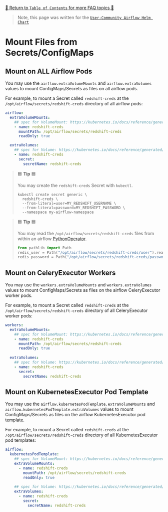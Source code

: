 [🔗 Return to `Table of Contents` for more FAQ topics 🔗](https://github.com/airflow-helm/charts/tree/main/charts/airflow#frequently-asked-questions)

> Note, this page was written for the [`User-Community Airflow Helm Chart`](https://github.com/airflow-helm/charts/tree/main/charts/airflow)

# Mount Files from Secrets/ConfigMaps

## Mount on ALL Airflow Pods

You may use the `airflow.extraVolumeMounts` and `airflow.extraVolumes` values to mount ConfigMaps/Secrets as files on all airflow pods.

For example, to mount a Secret called `redshift-creds` at the `/opt/airflow/secrets/redshift-creds` directory of all airflow pods:

```yaml
airflow:
  extraVolumeMounts:
    ## spec for VolumeMount: https://kubernetes.io/docs/reference/generated/kubernetes-api/v1.29/#volumemount-v1-core
    - name: redshift-creds
      mountPath: /opt/airflow/secrets/redshift-creds
      readOnly: true

  extraVolumes:
    ## spec for Volume: https://kubernetes.io/docs/reference/generated/kubernetes-api/v1.29/#volume-v1-core
    - name: redshift-creds
      secret:
        secretName: redshift-creds
```

> 🟦 __Tip__ 🟦
>
> You may create the `redshift-creds` Secret with `kubectl`.
> 
> ```shell
> kubectl create secret generic \
>   redshift-creds \
>   --from-literal=user=MY_REDSHIFT_USERNAME \
>   --from-literal=password=MY_REDSHIFT_PASSWORD \
>   --namespace my-airflow-namespace
> ```

> 🟦 __Tip__ 🟦
>
> You may read the `/opt/airflow/secrets/redshift-creds` files from within an airflow [PythonOperator](https://airflow.apache.org/docs/apache-airflow/stable/howto/operator/python.html).
> 
> ```python
> from pathlib import Path
> redis_user = Path("/opt/airflow/secrets/redshift-creds/user").read_text().strip()
> redis_password = Path("/opt/airflow/secrets/redshift-creds/password").read_text().strip()
> ```

## Mount on CeleryExecutor Workers

You may use the `workers.extraVolumeMounts` and `workers.extraVolumes` values to mount ConfigMaps/Secrets as files on the airflow CeleryExecutor worker pods.

For example, to mount a Secret called `redshift-creds` at the `/opt/airflow/secrets/redshift-creds` directory of all CeleryExecutor worker pods:

```yaml
workers:
  extraVolumeMounts:
    ## spec for VolumeMount: https://kubernetes.io/docs/reference/generated/kubernetes-api/v1.29/#volumemount-v1-core
    - name: redshift-creds
      mountPath: /opt/airflow/secrets/redshift-creds
      readOnly: true
  
  extraVolumes:
    ## spec for Volume: https://kubernetes.io/docs/reference/generated/kubernetes-api/v1.29/#volume-v1-core
    - name: redshift-creds
      secret:
        secretName: redshift-creds
```

## Mount on KubernetesExecutor Pod Template

You may use the `airflow.kubernetesPodTemplate.extraVolumeMounts` and `airflow.kubernetesPodTemplate.extraVolumes` values to mount ConfigMaps/Secrets as files on the airflow KubernetesExecutor pod template.

For example, to mount a Secret called `redshift-creds` at the `/opt/airflow/secrets/redshift-creds` directory of all KubernetesExecutor pod templates:

```yaml
airflow:
  kubernetesPodTemplate:
    ## spec for VolumeMount: https://kubernetes.io/docs/reference/generated/kubernetes-api/v1.29/#volumemount-v1-core
    extraVolumeMounts:
      - name: redshift-creds
        mountPath: /opt/airflow/secrets/redshift-creds
        readOnly: true
  
    ## spec for Volume: https://kubernetes.io/docs/reference/generated/kubernetes-api/v1.29/#volume-v1-core
    extraVolumes:
      - name: redshift-creds
        secret:
          secretName: redshift-creds
```